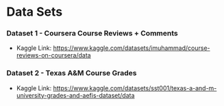 # Data Sets
### Dataset 1 - Coursera Course Reviews + Comments
- Kaggle Link: https://www.kaggle.com/datasets/imuhammad/course-reviews-on-coursera/data
### Dataset 2 - Texas A&M Course Grades
- Kaggle Link: https://www.kaggle.com/datasets/sst001/texas-a-and-m-university-grades-and-aefis-dataset/data 